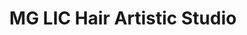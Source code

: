 ---
title: "MG LIC Hair Artistic Studio"
url: /long-island-city/mg-lic-hair-artistic-studio/
shop: hairdresser
---